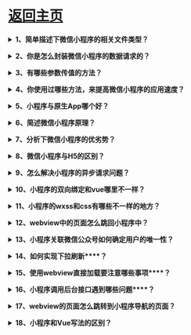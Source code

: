 # [返回主页](https://github.com/yisainan/web-interview/blob/master/README.md)

<b><details><summary>1、简单描述下微信小程序的相关文件类型？</summary></b>

答案：微信小程序项目结构主要有四个文件类型,如下

一、WXML （WeiXin Markup Language）是框架设计的一套标签语言，结合基础组件、事件系统，可以构建出页面的结构。内部主要是微信自己定义的一套组件。

二、WXSS (WeiXin Style Sheets)是一套样式语言，用于描述 WXML 的组件样式，

三、js 逻辑处理，网络请求

四、json 小程序设置，如页面注册，页面标题及tabBar。

</details>

<b><details><summary>2、你是怎么封装微信小程序的数据请求的？</summary></b>

答案：

一、将所有的接口放在统一的js文件中并导出

二、在app.js中创建封装请求数据的方法

三、在子页面中调用封装的方法请求数据

</details>

<b><details><summary>3、有哪些参数传值的方法？</summary></b>

答案：

一、给HTML元素添加data-\*属性来传递我们需要的值，然后通过e.currentTarget.dataset或onload的param参数获取。但data-名称不能有大写字母和不可以存放对象

二、设置id 的方法标识来传值通过e.currentTarget.id获取设置的id的值,然后通过设置全局对象的方式来传递数值

三、在navigator中添加参数传值

</details>

<b><details><summary>4、你使用过哪些方法，来提高微信小程序的应用速度？</summary></b>

答案：

一、提高页面加载速度

二、用户行为预测

三、减少默认data的大小

四、组件化方案

</details>

<b><details><summary>5、小程序与原生App哪个好？</summary></b>

答案：

小程序除了拥有公众号的低开发成本、低获客成本低以及无需下载等优势，在服务请求延时与用户使用体验是都得到了较大幅度 的提升，使得其能够承载跟复杂的服务功能以及使用户获得更好的用户体验

</details>

<b><details><summary>6、简述微信小程序原理？</summary></b>

答案：

微信小程序采用JavaScript、WXML、WXSS三种技术进行开发，从技术讲和现有的前端开发差不多，但深入挖掘的话却又有所不同。

JavaScript：首先JavaScript的代码是运行在微信App中的，并不是运行在浏览器中，因此一些H5技术的应用，需要微信App提供对应的API支持，而这限制住了H5技术的应用，且其不能称为严格的H5，可以称其为伪H5，同理，微信提供的独有的某些API，H5也不支持或支持的不是特别好。

WXML：WXML微信自己基于XML语法开发的，因此开发时，只能使用微信提供的现有标签，HTML的标签是无法使用的。

WXSS：WXSS具有CSS的大部分特性，但并不是所有的都支持，而且支持哪些，不支持哪些并没有详细的文档。

微信的架构，是数据驱动的架构模式，它的UI和数据是分离的，所有的页面更新，都需要通过对数据的更改来实现。

小程序分为两个部分webview和appService。其中webview主要用来展现UI，appService有来处理业务逻辑、数据及接口调用。它们在两个进程中运行，通过系统层JSBridge实现通信，实现UI的渲染、事件的处理

</details>

<b><details><summary>7、分析下微信小程序的优劣势？</summary></b>

答案：

优势：

1、无需下载，通过搜索和扫一扫就可以打开。

2、良好的用户体验：打开速度快。

3、开发成本要比App要低。

4、安卓上可以添加到桌面，与原生App差不多。

5、为用户提供良好的安全保障。小程序的发布，微信拥有一套严格的审查流程， 不能通过审查的小程序是无法发布到线上的。

劣势：

1、限制较多。页面大小不能超过1M。不能打开超过5个层级的页面。

2、样式单一。小程序的部分组件已经是成型的了，样式不可以修改。例如：幻灯片、导航。

3、推广面窄，不能分享朋友圈，只能通过分享给朋友，附近小程序推广。其中附近小程序也受到微信的限制。

4、依托于微信，无法开发后台管理功能。

</details>

<b><details><summary>8、微信小程序与H5的区别？</summary></b>

答案：

第一条是运行环境的不同

传统的HTML5的运行环境是浏览器，包括webview，而微信小程序的运行环境并非完整的浏览器，是微信开发团队基于浏览器内核完全重构的一个内置解析器，针对小程序专门做了优化，配合自己定义的开发语言标准，提升了小程序的性能。

第二条是开发成本的不同

只在微信中运行，所以不用再去顾虑浏览器兼容性，不用担心生产环境中出现不可预料的奇妙BUG

第三条是获取系统级权限的不同

系统级权限都可以和微信小程序无缝衔接

第四条便是应用在生产环境的运行流畅度

长久以来，当HTML5应用面对复杂的业务逻辑或者丰富的页面交互时，它的体验总是不尽人意，需要不断的对项目优化来提升用户体验。但是由于微信小程序运行环境独立

</details>

<b><details><summary>9、怎么解决小程序的异步请求问题？</summary></b>

答案：

答：

在回调函数中调用下一个组件的函数：

app.js

```js
  success: function (info) {
    that.apirtnCallback(info)
  }
```

index.js

```js
onLoad: function() {
	app.apirtnCallback = res => {
		console.log(res)
	}
}
```

</details>

<b><details><summary>10、小程序的双向绑定和vue哪里不一样？</summary></b>

答案：小程序直接this.data的属性是不可以同步到视图的，必须调用

```js
this.setData({
	noBind: true
})
```

</details>

<b><details><summary>11、小程序的wxss和css有哪些不一样的地方？</summary></b>

答案：

一、wxss的图片引入需使用外链地址；

二、没有Body；样式可直接使用import导入

</details>

<b><details><summary>12、webview中的页面怎么跳回小程序中？</summary></b>

答案：首先要引入最新版的jweixin-1.3.2.js，然后

```js
wx.miniProgram.navigateTo({
	url: '/pages/login/login' + '$params'
})
```

</details>

<b><details><summary>13、小程序关联微信公众号如何确定用户的唯一性？</summary></b>

答案：使用wx.getUserInfo方法withCredentials为 true 时 可获取encryptedData，里面有 union_id。后端需要进行对称解密

</details>

<b><details><summary>14、如何实现下拉刷新\*\*\*\*？</summary></b>

答案：用view代替scroll-view,,设置onPullDownRefresh函数实现

</details>

<b><details><summary>15、使用webview直接加载要注意哪些事项\*\*\*\*？</summary></b>

答案：

一、必须要在小程序后台使用管理员添加业务域名；

二、h5页面跳转至小程序的脚本必须是1.3.1以上；

三、微信分享只可以都是小程序的主名称了，如果要自定义分享的内容，需小程序版本在1.7.1以上；

四、h5的支付不可以是微信公众号的appid，必须是小程序的appid，而且用户的openid也必须是用户和小程序的。

</details>

<b><details><summary>16、小程序调用后台接口遇到哪些问题\*\*\*\*？</summary></b>

答案：

一、数据的大小有限制，超过范围会直接导致整个小程序崩溃，除非重启小程序；

二、小程序不可以直接渲染文章内容页这类型的html文本内容，若需显示要借住插件，但插件渲染会导致页面加载变慢，所以最好在后台对文章内容的html进行过滤，后台直接处理批量替换p标签div标签为view标签，然后其它的标签让插件来做，减轻前端的时间。

</details>

<b><details><summary>17、webview的页面怎么跳转到小程序导航的页面？</summary></b>

答案：小程序导航的页面可以通过switchTab，但默认情况是不会重新加载数据的。
若需加载新数据，则在success属性中加入以下代码即可：

```js
success: function(e) {
	var page = getCurrentPages().pop();
	if (page == undefined || page == null) return;
	page.onLoad();
}
```

webview的页面，则通过

```js
wx.miniProgram.switchTab({
  url: '/pages/index/index'
})
```

</details>

<b><details><summary>18、小程序和Vue写法的区别？</summary></b>

答案：

一、循环遍历的时候：小程序是wx:for="list"，而Vue是v-for="info in list"

二、调用data模型的时候：小程序是this.data.uinfo，而Vue是this.uinfo；给模型赋值也不一样，小程序是this.setData({uinfo:1})，而Vue是直接this.uinfo=1

</details>
